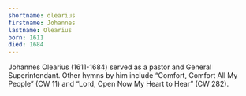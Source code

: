 ```yaml
---
shortname: olearius
firstname: Johannes
lastname: Olearius
born: 1611
died: 1684
---
```


Johannes Olearius (1611-1684) served as a pastor and General Superintendant. Other hymns by him include “Comfort, Comfort All My People” (CW 11) and “Lord, Open Now My Heart to Hear” (CW 282).